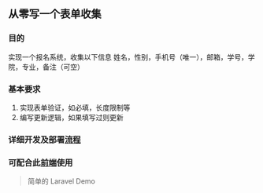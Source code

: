 ## 从零写一个表单收集
### 目的
实现一个报名系统，收集以下信息
姓名，性别，手机号（唯一），邮箱，学号，学院，专业，备注（可空）

### 基本要求
1. 实现表单验证，如必填，长度限制等
2. 编写更新逻辑，如果填写过则更新

### 详细开发及部署[流程](http://andyhui.xin/blog/homeword-form)

### 可配合此[前端](https://github.com/rivercome/react-form)使用

> 简单的 Laravel Demo